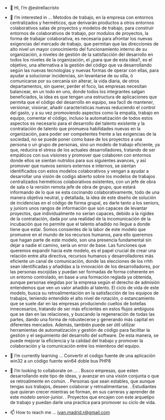 - 👋 Hi, I’m @estrellacristo

- 👀 I’m interested in ... Metodos de trabajo, en la empresa con entornos centralizados y herméticos, que derivarán productos a otros entornos colaborativos salas de proyectos y modelos de trabajo, para construir entornos de colaborativos de trabajo, por modulos de proyectos, la forma de trabajar colaborativa, es necesaria para afrontar los nuevas exigencias del mercado de trabajo, que permitan que las direcciones de alto nivel un mayor conocimiento del funcionamiento interno de su organización, a niveles de gestión de la satisfacción del desarrollo en todos los niveles de la organización, el ¿para que de esta idea?, es el objetivo, una alternativa a la gestión del código que va desarrollando según las nuevas tecnologías y nuevas formas de operar con ellas, para ayudar a solucionar incidencias, sin levantarse de su silla, ó comunicarse por su cercanía sin alterar, la vida diaria, de otros departamentos, sin querer, perder el foco, las empresas necesitan balancear, en un todo en uno, donde todos los integrantes salgan beneficiados, la idea es que tengan una estructura de aplicaciones que permita que el código del desarrollo en equipo, sea facil de mantener, versionar, visionar, añadir caracteristicas nuevas reduciendo el control del gasto, y a su vez promoviendo aspectos como la empatía, trabajo en equipo, comentar el código, incluso la  automatización de todos estos aspectos es necesario para el desarrollo del talento existente y la contratación de talento que promueva habilidades nuevas en la organización, para poder ser competentes frente a las exigencias de la sociedad, no se puede poner como base de los proyectos a una persona o un grupo de personas, sino un modelo de trabajo eficiente, ya que, reducira el stress de los actuales desarrolladores, tratando de ser empáticos con sus visiones y promover que colaboren con entornos donde ellos se sientan nutridos para sus siguientes avances, y así promover que nuevos seniors externos e internos, se sientan identificados con estos modelos colaborativos y vengan a ayudar a desarrollar una visión de codigo abierto sobre los modelos de trabajos centralizados herméticos colaborativos existentes, con un jefe de obra de sala o la versión remota jefe de obra de grupo, que estará informando de lo que se esta cocinando colaborativamente, todo de una manera objetiva neutral, y detallada, la idea de este diseño de solución de incidencias en el código de forma grupal, es darle tanto a los seniors, y juniors unos rangos de información que son capaces de levantar proyectos, que individualmente no serían capaces, debido a la rigides de la contratación, dada por una realidad de la incomunicación de la incubación que no permite que el talento añadido no llegue a donde tiene que estar. Somos consientes de la labor de este modelo que promueve en el mundo de los recursos humanos, para ello queremos que hagan parte de este modelo, son una presencia fundamental sin dejar a nadie el camino, sería un error de base. Las funciones que queremos expandir hacia este modelo, es el papel crucial de crear una relación entre alta directiva, recursos humanos y desarrolladores más eficiente un canal de comunicación, donde las elecciones de los rrhh sean identificadas y añadidas a la innovación de los desarrolladores, por las personas escojidas y puedan ser formadas de forma coherente en un entorno controlado, en base a una formación reglada ya obtenida, aunque personas elegidas por la empresa según el derecho de admisión entendemos que ven un valor añadido al talento. El ciclo de vida de este modelo, busca su retroalimentación en la satisfacción de los equipos de trabajos, teniendo entendido el alto nivel de rotación, o estancamiento que se suele dar en las empresas produciendo cuellos de botellas innecesarios, tratando de ser más eficientes en estos flujos ambiguos que se dan en las relaciones, y buscando la regeneración de todas las partes, dando una forma de robustecerse y generando más capital en diferentes mercados.
       Además, también puede ser útil utilizar herramientas de automatización y gestión de código para facilitar la gestión y el seguimiento del desarrollo del software. De esta manera, se puede mejorar la eficiencia y la calidad del trabajo y promover la colaboración y la comunicación entre los miembros del equipo.



      


- 🌱 I’m currently learning ...
      Convertir el codigo fuente de una aplicación win32 a un código fuente win64 doble bus PHP8
      
- 💞️ I’m looking to collaborate on ...
      . Busco empresas, que esten desarrollando este tipo de ideas, y avanzar en una visión conjunta o que se retroalimente en común.
      . Personas que sean estables, que aunque tengas sus trabajos, deseen colaborar y retroalimentarse.
      . Estudiantes que quieran crecer mientras se forman, en sus carreras y aprender de este modelo senior-junior.
      . Proyectos que encajen con este arquetipo de trabajo y puedan darle una practica para promover su ciclo de vida.
      
- 📫 How to reach me ...
      ivan.madrid.r@gmail.com

<!---
estrellacristo/estrellacristo is a ✨ special ✨ repository because its `README.md` (this file) appears on your GitHub profile.
You can click the Preview link to take a look at your changes.
--->
